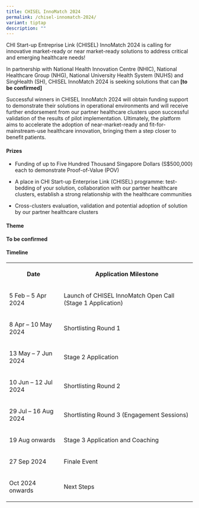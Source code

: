 ```yaml
---
title: CHISEL InnoMatch 2024
permalink: /chisel-innomatch-2024/
variant: tiptap
description: ""
---
```

<p></p><p></p><p>CHI Start-up Entreprise Link (CHISEL) InnoMatch 2024 is calling for innovative market-ready or near market-ready solutions to address critical and emerging healthcare needs!</p><p></p><p>In partnership with National Health Innovation Centre (NHIC), National Healthcare Group (NHG), National University Health System (NUHS) and SingHealth (SH), CHISEL InnoMatch 2024 is seeking solutions that can<strong> [to be confirmed]</strong></p><p></p><p>Successful winners in CHISEL InnoMatch 2024 will obtain funding support to demonstrate their solutions in operational environments and will receive further endorsement from our partner healthcare clusters upon successful validation of the results of pilot implementation. Ultimately, the platform aims to accelerate the adoption of near-market-ready and fit-for-mainstream-use healthcare innovation, bringing them a step closer to benefit patients.</p><h4>Prizes</h4><ul data-tight="true" class="tight"><li><p>Funding of up to Five Hundred Thousand Singapore Dollars (S$500,000) each to demonstrate Proof-of-Value (POV)</p></li><li><p>A place in CHI Start-up Enterprise Link (CHISEL) programme: test-bedding of your solution, collaboration with our partner healthcare clusters, establish a strong relationship with the healthcare communities</p></li><li><p>Cross-clusters evaluation, validation and potential adoption of solution by our partner healthcare clusters</p></li></ul><h4>Theme</h4><p><strong>To be confirmed</strong></p><p></p><h4>Timeline</h4><table><tbody><tr><th rowspan="1" colspan="1"><p>Date</p></th><th rowspan="1" colspan="1"><p>Application Milestone</p></th></tr><tr><td rowspan="1" colspan="1"><p>5 Feb – 5 Apr 2024</p></td><td rowspan="1" colspan="1"><p>Launch of CHISEL InnoMatch Open Call (Stage 1 Application)</p></td></tr><tr><td rowspan="1" colspan="1"><p>8 Apr – 10 May 2024</p></td><td rowspan="1" colspan="1"><p>Shortlisting Round 1</p></td></tr><tr><td rowspan="1" colspan="1"><p>13 May – 7 Jun 2024</p></td><td rowspan="1" colspan="1"><p>Stage 2 Application</p></td></tr><tr><td rowspan="1" colspan="1"><p>10 Jun – 12 Jul 2024</p></td><td rowspan="1" colspan="1"><p>Shortlisting Round 2</p></td></tr><tr><td rowspan="1" colspan="1"><p>29 Jul – 16 Aug 2024</p></td><td rowspan="1" colspan="1"><p>Shortlisting Round 3 (Engagement Sessions)</p></td></tr><tr><td rowspan="1" colspan="1"><p>19 Aug onwards</p></td><td rowspan="1" colspan="1"><p>Stage 3 Application and Coaching</p></td></tr><tr><td rowspan="1" colspan="1"><p>27 Sep 2024</p></td><td rowspan="1" colspan="1"><p>Finale Event</p></td></tr><tr><td rowspan="1" colspan="1"><p>Oct 2024 onwards</p></td><td rowspan="1" colspan="1"><p>Next Steps</p></td></tr></tbody></table><p></p>